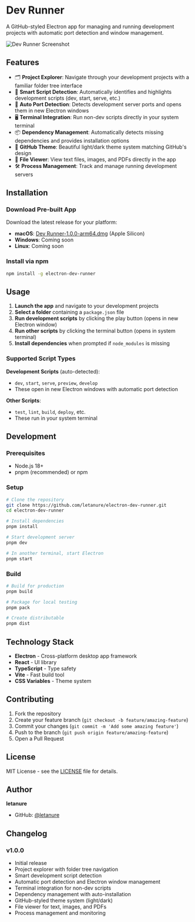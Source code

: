 # Dev Runner

A GitHub-styled Electron app for managing and running development projects with automatic port detection and window management.

![Dev Runner Screenshot](https://via.placeholder.com/800x500/0d1117/58a6ff?text=Dev+Runner+Screenshot)

## Features

- 🗂️ **Project Explorer**: Navigate through your development projects with a familiar folder tree interface
- 🚀 **Smart Script Detection**: Automatically identifies and highlights development scripts (dev, start, serve, etc.)
- 🔌 **Auto Port Detection**: Detects development server ports and opens them in new Electron windows
- 🖥️ **Terminal Integration**: Run non-dev scripts directly in your system terminal
- 📦 **Dependency Management**: Automatically detects missing dependencies and provides installation options
- 🎨 **GitHub Theme**: Beautiful light/dark theme system matching GitHub's design
- 📁 **File Viewer**: View text files, images, and PDFs directly in the app
- 🛠️ **Process Management**: Track and manage running development servers

## Installation

### Download Pre-built App

Download the latest release for your platform:

- **macOS**: [Dev Runner-1.0.0-arm64.dmg](./release/Dev%20Runner-1.0.0-arm64.dmg) (Apple Silicon)
- **Windows**: Coming soon
- **Linux**: Coming soon

### Install via npm

```bash
npm install -g electron-dev-runner
```

## Usage

1. **Launch the app** and navigate to your development projects
2. **Select a folder** containing a `package.json` file
3. **Run development scripts** by clicking the play button (opens in new Electron window)
4. **Run other scripts** by clicking the terminal button (opens in system terminal)
5. **Install dependencies** when prompted if `node_modules` is missing

### Supported Script Types

**Development Scripts** (auto-detected):
- `dev`, `start`, `serve`, `preview`, `develop`
- These open in new Electron windows with automatic port detection

**Other Scripts**:
- `test`, `lint`, `build`, `deploy`, etc.
- These run in your system terminal

## Development

### Prerequisites

- Node.js 18+
- pnpm (recommended) or npm

### Setup

```bash
# Clone the repository
git clone https://github.com/letanure/electron-dev-runner.git
cd electron-dev-runner

# Install dependencies
pnpm install

# Start development server
pnpm dev

# In another terminal, start Electron
pnpm start
```

### Build

```bash
# Build for production
pnpm build

# Package for local testing
pnpm pack

# Create distributable
pnpm dist
```

## Technology Stack

- **Electron** - Cross-platform desktop app framework
- **React** - UI library
- **TypeScript** - Type safety
- **Vite** - Fast build tool
- **CSS Variables** - Theme system

## Contributing

1. Fork the repository
2. Create your feature branch (`git checkout -b feature/amazing-feature`)
3. Commit your changes (`git commit -m 'Add some amazing feature'`)
4. Push to the branch (`git push origin feature/amazing-feature`)
5. Open a Pull Request

## License

MIT License - see the [LICENSE](LICENSE) file for details.

## Author

**letanure**

- GitHub: [@letanure](https://github.com/letanure)

## Changelog

### v1.0.0

- Initial release
- Project explorer with folder tree navigation
- Smart development script detection
- Automatic port detection and Electron window management
- Terminal integration for non-dev scripts
- Dependency management with auto-installation
- GitHub-styled theme system (light/dark)
- File viewer for text, images, and PDFs
- Process management and monitoring